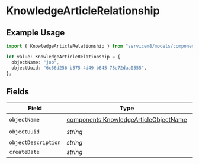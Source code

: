 # KnowledgeArticleRelationship

## Example Usage

```typescript
import { KnowledgeArticleRelationship } from "servicem8/models/components";

let value: KnowledgeArticleRelationship = {
  objectName: "job",
  objectUuid: "6c66d256-b575-4d49-b645-78e72daa0555",
};
```

## Fields

| Field                                                                                          | Type                                                                                           | Required                                                                                       | Description                                                                                    |
| ---------------------------------------------------------------------------------------------- | ---------------------------------------------------------------------------------------------- | ---------------------------------------------------------------------------------------------- | ---------------------------------------------------------------------------------------------- |
| `objectName`                                                                                   | [components.KnowledgeArticleObjectName](../../models/components/knowledgearticleobjectname.md) | :heavy_check_mark:                                                                             | N/A                                                                                            |
| `objectUuid`                                                                                   | *string*                                                                                       | :heavy_check_mark:                                                                             | N/A                                                                                            |
| `objectDescription`                                                                            | *string*                                                                                       | :heavy_minus_sign:                                                                             | N/A                                                                                            |
| `createDate`                                                                                   | *string*                                                                                       | :heavy_minus_sign:                                                                             | N/A                                                                                            |